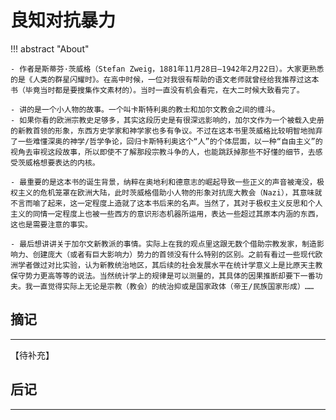 # 良知对抗暴力




!!! abstract "About"

    - 作者是斯蒂芬·茨威格（Stefan Zweig，1881年11月28日—1942年2月22日）。大家更熟悉的是《人类的群星闪耀时》。在高中时候，一位对我很有帮助的语文老师就曾经给我推荐过这本书（毕竟当时都是要搜集作文素材的）。当时一直没有机会看完，在大二时候大致看完了。

    - 讲的是一个小人物的故事。一个叫卡斯特利奥的教士和加尔文教会之间的缠斗。
    - 如果你看的欧洲宗教史足够多，其实这段历史是有很深远影响的，加尔文作为一个被载入史册的新教首领的形象，东西方史学家和神学家也多有争议。不过在这本书里茨威格比较明智地抛弃了一些难懂深奥的神学/哲学争论，回归卡斯特利奥这个“人”的个体层面，以一种“自由主义”的视角去审视这段故事，所以即使不了解那段宗教斗争的人，也能跳跃掉那些不好懂的细节，去感受茨威格想要表达的内核。

    - 最重要的是这本书的诞生背景，纳粹在奥地利和德意志的崛起导致一些正义的声音被淹没，极权主义的危机笼罩在欧洲大陆，此时茨威格借助小人物的形象对抗庞大教会（Nazi），其意味就不言而喻了起来，这一定程度上造就了这本书后来的名声。当然了，其对于极权主义反思和个人主义的同情一定程度上也被一些西方的意识形态机器所运用，表达一些超过其原本内涵的东西，这也是需要注意的事实。

    - 最后想讲讲关于加尔文新教派的事情。实际上在我的观点里这跟无数个借助宗教发家，制造影响力、创建庞大（或者有巨大影响力）势力的首领没有什么特别的区别。之前有看过一些现代欧洲学者做过对比实验，认为新教统治地区，其后续的社会发展水平在统计学意义上是比原天主教保守势力更高等等的说法。当然统计学上的规律是可以测量的，其具体的因果推断却要下一番功夫。我一直觉得实际上无论是宗教（教会）的统治抑或是国家政体（帝王/民族国家形成）……


## 摘记
-----

【待补充】


## 后记
-----